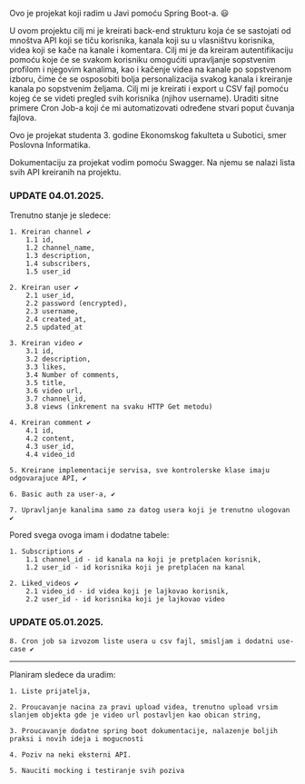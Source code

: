 Ovo je projekat koji radim u Javi pomoću Spring Boot-a. 😃

U ovom projektu cilj mi je kreirati back-end strukturu koja će se sastojati od mnoštva API koji se tiču korisnika, kanala koji su u 
vlasništvu korisnika, videa koji se kače na kanale i komentara. 
Cilj mi je da kreiram autentifikaciju pomoću koje će se svakom korisniku omogućiti upravljanje sopstvenim profilom i njegovim kanalima,
kao i kačenje videa na kanale po sopstvenom izboru, čime će se osposobiti bolja personalizacija svakog kanala i kreiranje kanala po sopstvenim željama. 
Cilj mi je kreirati i export u CSV fajl pomoću kojeg će se videti pregled svih korisnika (njihov username).
Uraditi sitne primere Cron Job-a koji će mi automatizovati određene stvari poput čuvanja fajlova.

Ovo je projekat studenta 3. godine Ekonomskog fakulteta u Subotici, smer Poslovna Informatika.

Dokumentaciju za projekat vodim pomoću Swagger. Na njemu se nalazi lista svih API kreiranih na projektu.

### UPDATE 04.01.2025. ###

Trenutno stanje je sledece:

    1. Kreiran channel ✔️
        1.1 id,
        1.2 channel_name,
        1.3 description,
        1.4 subscribers,
        1.5 user_id

    2. Kreiran user ✔️
        2.1 user_id,
        2.2 password (encrypted),
        2.3 username,
        2.4 created_at,
        2.5 updated_at

    3. Kreiran video ✔️
        3.1 id,
        3.2 description,
        3.3 likes,
        3.4 Number of comments,
        3.5 title,
        3.6 video url,
        3.7 channel_id,
        3.8 views (inkrement na svaku HTTP Get metodu)

    4. Kreiran comment ✔️
        4.1 id,
        4.2 content,
        4.3 user_id,
        4.4 video_id

    5. Kreirane implementacije servisa, sve kontrolerske klase imaju odgovarajuce API, ✔️

    6. Basic auth za user-a, ✔️

    7. Upravljanje kanalima samo za datog usera koji je trenutno ulogovan ✔️

Pored svega ovoga imam i dodatne tabele:

    1. Subscriptions ✔️
        1.1 channel_id - id kanala na koji je pretplaćen korisnik,
        1.2 user_id - id korisnika koji je pretplaćen na kanal

    2. Liked_videos ✔️
        2.1 video_id - id videa koji je lajkovao korisnik,
        2.2 user_id - id korisnika koji je lajkovao video
### UPDATE 05.01.2025. ###

    8. Cron job sa izvozom liste usera u csv fajl, smisljam i dodatni use-case ✔️
--------------------------------------------------------------------------------------------------------------------------------------

Planiram sledece da uradim:

    1. Liste prijatelja,

    2. Proucavanje nacina za pravi upload videa, trenutno upload vrsim slanjem objekta gde je video url postavljen kao obican string,

    3. Proucavanje dodatne spring boot dokumentacije, nalazenje boljih praksi i novih ideja i mogucnosti

    4. Poziv na neki eksterni API.

    5. Nauciti mocking i testiranje svih poziva
